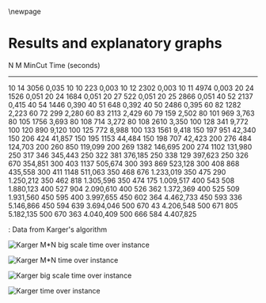 \newpage

# Results and explanatory graphs

N	   M	 MinCut	   Time (seconds)
----- ----- --------- -----------------
10	    14	    3056	0,035
10	    10	    223	    0,003
10	    12	    2302	0,003
10	    11	    4974	0,003
20	    24	    1526	0,051
20	    24	    1684	0,051
20	    27	    522	    0,051
20	    25	    2866	0,051
40	    52	    2137	0,415
40	    54	    1446	0,390
40	    51	    648	    0,392
40	    50	    2486	0,395
60	    82	    1282	2,223
60	    72	    299	    2,280
60	    83	    2113	2,429
60	    79	    159	    2,502
80	    101	    969	    3,763
80	    105	    1756	3,693
80	    108	    714	    3,272
80	    108	    2610	3,350
100	    128	    341	    9,772
100	    120	    890	    9,120
100	    125	    772	    8,988
100	    133	    1561	9,418
150	    197	    951	    42,340
150	    206	    424	    41,857
150	    195	    1153	44,484
150	    198	    707	    42,423
200	    276	    484	    124,703
200	    260	    850	    119,099
200	    269	    1382	146,695
200	    274	    1102	131,980
250	    317	    346	    345,443
250	    322	    381	    376,185
250	    338	    129	    397,623
250	    326	    670	    354,851
300	    403	    1137	505,674
300	    393	    869	    523,128
300	    408	    868	    435,558
300	    411	    1148	511,063
350	    468	    676	    1.233,019
350	    475	    290	    1.250,212
350	    462	    818	    1.305,596
350	    474	    175	    1.009,517
400	    543	    508	    1.880,123
400	    527	    904	    2.090,610
400	    526	    362	    1.372,369
400	    525	    509	    1.931,560
450	    595	    400	    3.997,655
450	    602	    364	    4.462,733
450	    593	    336	    5.146,866
450	    594	    639	    3.694,046
500	    670	    43	    4.206,548
500	    671	    805	    5.182,135
500	    670	    363	    4.040,409
500	    666	    584	    4.407,825

: Data from Karger's algorithm

![Karger M*N big scale time over instance](img/MNKarger-Stein_big_sequential.png)

![Karger M*N time over instance](img/MNKarger-Stein_sequential.png)

![Karger big scale time over instance](img/NKarger-Stein_big_sequential.png)

![Karger time over instance](NKarger-Stein_sequential.png)
